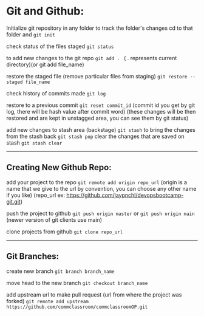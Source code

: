 # Git and Github:

Initialize git repository in any folder to track the folder's changes
cd to that folder and
`git init`

check status of the files staged
`git status`

to add new changes to the git repo
`git add . `
( . represents current directory)(or git add file_name)

restore the staged file (remove particular files from staging)
`git restore --staged file_name`

check history of commits made
`git log`

restore to a previous commit
`git reset commit_id`
(commit id you get by git log, there will be hash value after commit word)
(these changes will be then restored and are kept in unstagged area, you can see them by git status)

add new changes to stash area (backstage)
`git stash`
to bring the changes from the stash back
`git stash pop`
clear the changes that are saved on stash
`git stash clear`

---

## Creating New Github Repo:

add your project to the repo
`git remote add origin repo_url`
(origin is a name that we give to the url by convention, you can choose any other name if you like)
(repo_url ex: https://github.com/jaypnchl/devopsbootcamp-git.git)

push the project to github
`git push origin master`
or
`git push origin main` (newer version of git clients use main)

clone projects from github
`git clone repo_url`

---

## Git Branches:

create new branch
`git branch branch_name`

move head to the new branch
`git checkout branch_name`

add upstream url to make pull request (url from where the project was forked)
`git remote add upstream https://github.com/commclassroom/commclassroomOP.git`
